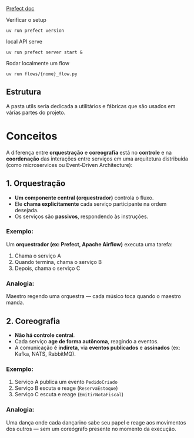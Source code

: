 [Prefect doc](https://docs.prefect.io/)

Verificar o setup

    uv run prefect version

local API serve

    uv run prefect server start &

Rodar localmente um flow

    uv run flows/{nome}_flow.py

## Estrutura

A pasta utils seria dedicada a utilitários e fábricas que são usados em várias partes do
projeto.

# Conceitos

A diferença entre **orquestração** e **coreografia** está no **controle** e na
**coordenação** das interações entre serviços em uma arquitetura distribuída (como
microservices ou Event-Driven Architecture):

## **1. Orquestração**

- **Um componente central (orquestrador)** controla o fluxo.
- Ele **chama explicitamente** cada serviço participante na ordem desejada.
- Os serviços são **passivos**, respondendo às instruções.

### Exemplo:

Um **orquestrador (ex: Prefect, Apache Airflow)** executa uma tarefa:

1. Chama o serviço A
2. Quando termina, chama o serviço B
3. Depois, chama o serviço C

### Analogia:

Maestro regendo uma orquestra — cada músico toca quando o maestro manda.

## **2. Coreografia**

- **Não há controle central**.
- Cada serviço **age de forma autônoma**, reagindo a eventos.
- A comunicação é **indireta**, via **eventos publicados** e **assinados** (ex: Kafka,
  NATS, RabbitMQ).

### Exemplo:

1. Serviço A publica um evento `PedidoCriado`
2. Serviço B escuta e reage (`ReservaEstoque`)
3. Serviço C escuta e reage (`EmitirNotaFiscal`)

### Analogia:

Uma dança onde cada dançarino sabe seu papel e reage aos movimentos dos outros — sem um
coreógrafo presente no momento da execução.
